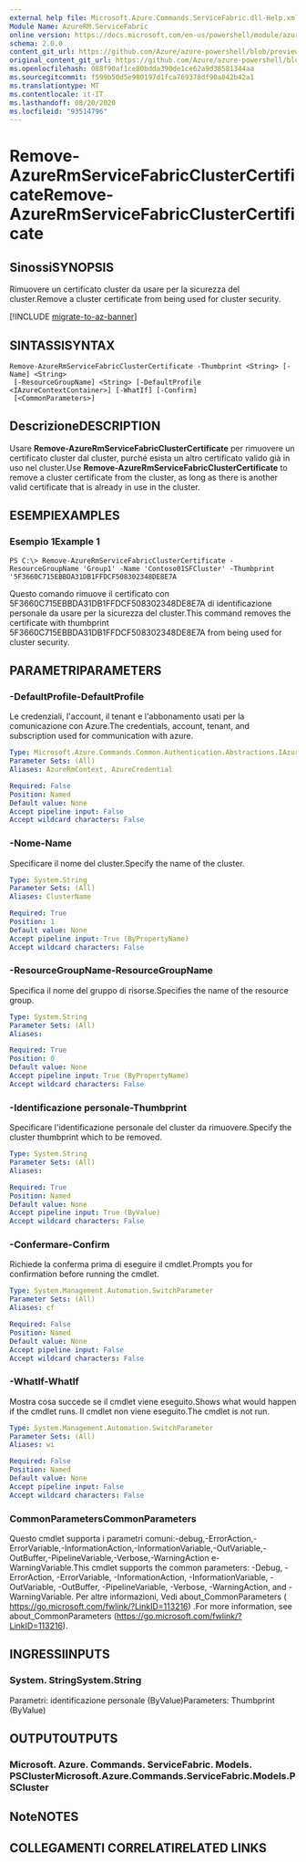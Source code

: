 ```yaml
---
external help file: Microsoft.Azure.Commands.ServiceFabric.dll-Help.xml
Module Name: AzureRM.ServiceFabric
online version: https://docs.microsoft.com/en-us/powershell/module/azurerm.servicefabric/remove-azurermservicefabricclustercertificate
schema: 2.0.0
content_git_url: https://github.com/Azure/azure-powershell/blob/preview/src/ResourceManager/ServiceFabric/Commands.ServiceFabric/help/Remove-AzureRmServiceFabricClusterCertificate.md
original_content_git_url: https://github.com/Azure/azure-powershell/blob/preview/src/ResourceManager/ServiceFabric/Commands.ServiceFabric/help/Remove-AzureRmServiceFabricClusterCertificate.md
ms.openlocfilehash: 088f90af1ce80bdda390de1ce62a9d38581344aa
ms.sourcegitcommit: f599b50d5e980197d1fca769378df90a842b42a1
ms.translationtype: MT
ms.contentlocale: it-IT
ms.lasthandoff: 08/20/2020
ms.locfileid: "93514796"
---
```

# <span data-ttu-id="3dc8e-101">Remove-AzureRmServiceFabricClusterCertificate</span><span class="sxs-lookup"><span data-stu-id="3dc8e-101">Remove-AzureRmServiceFabricClusterCertificate</span></span>

## <span data-ttu-id="3dc8e-102">Sinossi</span><span class="sxs-lookup"><span data-stu-id="3dc8e-102">SYNOPSIS</span></span>
<span data-ttu-id="3dc8e-103">Rimuovere un certificato cluster da usare per la sicurezza del cluster.</span><span class="sxs-lookup"><span data-stu-id="3dc8e-103">Remove a cluster certificate from being used for cluster security.</span></span>

[!INCLUDE [migrate-to-az-banner](../../includes/migrate-to-az-banner.md)]

## <span data-ttu-id="3dc8e-104">SINTASSI</span><span class="sxs-lookup"><span data-stu-id="3dc8e-104">SYNTAX</span></span>

```
Remove-AzureRmServiceFabricClusterCertificate -Thumbprint <String> [-Name] <String>
 [-ResourceGroupName] <String> [-DefaultProfile <IAzureContextContainer>] [-WhatIf] [-Confirm]
 [<CommonParameters>]
```

## <span data-ttu-id="3dc8e-105">Descrizione</span><span class="sxs-lookup"><span data-stu-id="3dc8e-105">DESCRIPTION</span></span>
<span data-ttu-id="3dc8e-106">Usare **Remove-AzureRmServiceFabricClusterCertificate** per rimuovere un certificato cluster dal cluster, purché esista un altro certificato valido già in uso nel cluster.</span><span class="sxs-lookup"><span data-stu-id="3dc8e-106">Use **Remove-AzureRmServiceFabricClusterCertificate** to remove a cluster certificate from the cluster, as long as there is another valid certificate that is already in use in the cluster.</span></span>

## <span data-ttu-id="3dc8e-107">ESEMPI</span><span class="sxs-lookup"><span data-stu-id="3dc8e-107">EXAMPLES</span></span>

### <span data-ttu-id="3dc8e-108">Esempio 1</span><span class="sxs-lookup"><span data-stu-id="3dc8e-108">Example 1</span></span>
```
PS C:\> Remove-AzureRmServiceFabricClusterCertificate -ResourceGroupName 'Group1' -Name 'Contoso01SFCluster' -Thumbprint '5F3660C715EBBDA31DB1FFDCF508302348DE8E7A
```

<span data-ttu-id="3dc8e-109">Questo comando rimuove il certificato con 5F3660C715EBBDA31DB1FFDCF508302348DE8E7A di identificazione personale da usare per la sicurezza del cluster.</span><span class="sxs-lookup"><span data-stu-id="3dc8e-109">This command removes the certificate with thumbprint 5F3660C715EBBDA31DB1FFDCF508302348DE8E7A from being used for cluster security.</span></span>

## <span data-ttu-id="3dc8e-110">PARAMETRI</span><span class="sxs-lookup"><span data-stu-id="3dc8e-110">PARAMETERS</span></span>

### <span data-ttu-id="3dc8e-111">-DefaultProfile</span><span class="sxs-lookup"><span data-stu-id="3dc8e-111">-DefaultProfile</span></span>
<span data-ttu-id="3dc8e-112">Le credenziali, l'account, il tenant e l'abbonamento usati per la comunicazione con Azure.</span><span class="sxs-lookup"><span data-stu-id="3dc8e-112">The credentials, account, tenant, and subscription used for communication with azure.</span></span>

```yaml
Type: Microsoft.Azure.Commands.Common.Authentication.Abstractions.IAzureContextContainer
Parameter Sets: (All)
Aliases: AzureRmContext, AzureCredential

Required: False
Position: Named
Default value: None
Accept pipeline input: False
Accept wildcard characters: False
```

### <span data-ttu-id="3dc8e-113">-Nome</span><span class="sxs-lookup"><span data-stu-id="3dc8e-113">-Name</span></span>
<span data-ttu-id="3dc8e-114">Specificare il nome del cluster.</span><span class="sxs-lookup"><span data-stu-id="3dc8e-114">Specify the name of the cluster.</span></span>

```yaml
Type: System.String
Parameter Sets: (All)
Aliases: ClusterName

Required: True
Position: 1
Default value: None
Accept pipeline input: True (ByPropertyName)
Accept wildcard characters: False
```

### <span data-ttu-id="3dc8e-115">-ResourceGroupName</span><span class="sxs-lookup"><span data-stu-id="3dc8e-115">-ResourceGroupName</span></span>
<span data-ttu-id="3dc8e-116">Specifica il nome del gruppo di risorse.</span><span class="sxs-lookup"><span data-stu-id="3dc8e-116">Specifies the name of the resource group.</span></span>

```yaml
Type: System.String
Parameter Sets: (All)
Aliases:

Required: True
Position: 0
Default value: None
Accept pipeline input: True (ByPropertyName)
Accept wildcard characters: False
```

### <span data-ttu-id="3dc8e-117">-Identificazione personale</span><span class="sxs-lookup"><span data-stu-id="3dc8e-117">-Thumbprint</span></span>
<span data-ttu-id="3dc8e-118">Specificare l'identificazione personale del cluster da rimuovere.</span><span class="sxs-lookup"><span data-stu-id="3dc8e-118">Specify the cluster thumbprint which to be removed.</span></span>

```yaml
Type: System.String
Parameter Sets: (All)
Aliases:

Required: True
Position: Named
Default value: None
Accept pipeline input: True (ByValue)
Accept wildcard characters: False
```

### <span data-ttu-id="3dc8e-119">-Confermare</span><span class="sxs-lookup"><span data-stu-id="3dc8e-119">-Confirm</span></span>
<span data-ttu-id="3dc8e-120">Richiede la conferma prima di eseguire il cmdlet.</span><span class="sxs-lookup"><span data-stu-id="3dc8e-120">Prompts you for confirmation before running the cmdlet.</span></span>

```yaml
Type: System.Management.Automation.SwitchParameter
Parameter Sets: (All)
Aliases: cf

Required: False
Position: Named
Default value: None
Accept pipeline input: False
Accept wildcard characters: False
```

### <span data-ttu-id="3dc8e-121">-WhatIf</span><span class="sxs-lookup"><span data-stu-id="3dc8e-121">-WhatIf</span></span>
<span data-ttu-id="3dc8e-122">Mostra cosa succede se il cmdlet viene eseguito.</span><span class="sxs-lookup"><span data-stu-id="3dc8e-122">Shows what would happen if the cmdlet runs.</span></span> <span data-ttu-id="3dc8e-123">Il cmdlet non viene eseguito.</span><span class="sxs-lookup"><span data-stu-id="3dc8e-123">The cmdlet is not run.</span></span>

```yaml
Type: System.Management.Automation.SwitchParameter
Parameter Sets: (All)
Aliases: wi

Required: False
Position: Named
Default value: None
Accept pipeline input: False
Accept wildcard characters: False
```

### <span data-ttu-id="3dc8e-124">CommonParameters</span><span class="sxs-lookup"><span data-stu-id="3dc8e-124">CommonParameters</span></span>
<span data-ttu-id="3dc8e-125">Questo cmdlet supporta i parametri comuni:-debug,-ErrorAction,-ErrorVariable,-InformationAction,-InformationVariable,-OutVariable,-OutBuffer,-PipelineVariable,-Verbose,-WarningAction e-WarningVariable.</span><span class="sxs-lookup"><span data-stu-id="3dc8e-125">This cmdlet supports the common parameters: -Debug, -ErrorAction, -ErrorVariable, -InformationAction, -InformationVariable, -OutVariable, -OutBuffer, -PipelineVariable, -Verbose, -WarningAction, and -WarningVariable.</span></span> <span data-ttu-id="3dc8e-126">Per altre informazioni, Vedi about_CommonParameters ( https://go.microsoft.com/fwlink/?LinkID=113216) .</span><span class="sxs-lookup"><span data-stu-id="3dc8e-126">For more information, see about_CommonParameters (https://go.microsoft.com/fwlink/?LinkID=113216).</span></span>

## <span data-ttu-id="3dc8e-127">INGRESSI</span><span class="sxs-lookup"><span data-stu-id="3dc8e-127">INPUTS</span></span>

### <span data-ttu-id="3dc8e-128">System. String</span><span class="sxs-lookup"><span data-stu-id="3dc8e-128">System.String</span></span>
<span data-ttu-id="3dc8e-129">Parametri: identificazione personale (ByValue)</span><span class="sxs-lookup"><span data-stu-id="3dc8e-129">Parameters: Thumbprint (ByValue)</span></span>

## <span data-ttu-id="3dc8e-130">OUTPUT</span><span class="sxs-lookup"><span data-stu-id="3dc8e-130">OUTPUTS</span></span>

### <span data-ttu-id="3dc8e-131">Microsoft. Azure. Commands. ServiceFabric. Models. PSCluster</span><span class="sxs-lookup"><span data-stu-id="3dc8e-131">Microsoft.Azure.Commands.ServiceFabric.Models.PSCluster</span></span>

## <span data-ttu-id="3dc8e-132">Note</span><span class="sxs-lookup"><span data-stu-id="3dc8e-132">NOTES</span></span>

## <span data-ttu-id="3dc8e-133">COLLEGAMENTI CORRELATI</span><span class="sxs-lookup"><span data-stu-id="3dc8e-133">RELATED LINKS</span></span>
